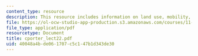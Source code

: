 ```yaml
---
content_type: resource
description: This resource includes information on land use, mobility, and accessibility.
file: https://ol-ocw-studio-app-production.s3.amazonaws.com/courses/11-953-comparative-land-use-and-transportation-planning-spring-2006/40048a4bde061707c5c147b1d343de30_cporter_lect22.pdf
file_type: application/pdf
resourcetype: Document
title: cporter_lect22.pdf
uid: 40048a4b-de06-1707-c5c1-47b1d343de30
---
```

